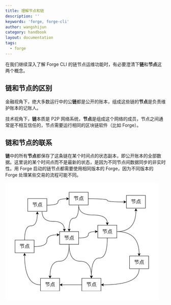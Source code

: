 ```yaml
---
title: 理解节点和链
description: ''
keywords: 'forge, forge-cli'
author: wangshijun
category: handbook
layout: documentation
tags:
  - forge
---
```


在我们继续深入了解 Forge CLI 的链节点运维功能时，有必要澄清下**链**和**节点**这两个概念。

## 链和节点的区别

金融视角下，绝大多数运行中的公**链**都是公开的账本，组成这些链的**节点**是负责维护账本的记账人。

技术视角下，**链**本质是 P2P 网络系统，**节点**是组成这个网络的成员，节点之间通常是不相互信任的，节点需要运行相同的区块链软件（比如 Forge）。

## 链和节点的联系

**链**中的所有**节点**都保存了这条链在某个时间点的状态副本，即公开账本的全部数据。这里说的某个时间点而不是最新的状态，是因为不同节点间数据同步的非实时性。用 Forge 启动的链节点都需要使用相同版本的 Forge，因为不同版本的 Forge 处理某些交易的流程可能不同。

![](./images/network.png)
